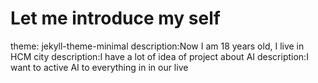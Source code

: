 # Let me introduce my self
theme: jekyll-theme-minimal
description:Now I am 18 years old, I live in HCM city
description:I have a lot of idea of project about AI
description:I want to active AI to everything in in our live
